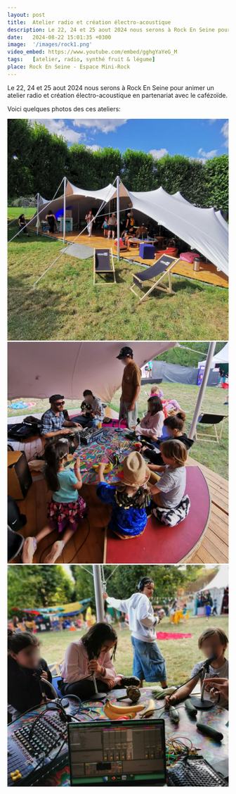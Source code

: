```yaml
---
layout: post
title:  Atelier radio et création électro-acoustique
description: Le 22, 24 et 25 aout 2024 nous serons à Rock En Seine pour animer un atelier radio et création sonore en partenariat avec le cafézoïde.
date:   2024-08-22 15:01:35 +0300
image:  '/images/rock1.png'
video_embed: https://www.youtube.com/embed/gghgYaYeG_M
tags:   [atelier, radio, synthé fruit & légume]
place: Rock En Seine - Espace Mini-Rock
---
```


Le 22, 24 et 25 aout 2024 nous serons à Rock En Seine pour animer un atelier radio et création électro-acoustique en partenariat avec le cafézoïde.

Voici quelques photos des ces ateliers:

<div class="gallery-box">
  <div class="gallery">
    <img src="/images/rock1.jpg" loading="lazy" alt="Project">
    <img src="/images/rock2.jpg" loading="lazy" alt="Project">
    <img src="/images/rock3.jpg" loading="lazy" alt="Project">
  </div>
</div>